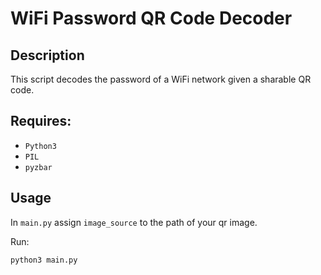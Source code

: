 # WiFi Password QR Code Decoder

## Description

This script decodes the password of a WiFi network given a sharable QR code.

## Requires: 

- `Python3`
- `PIL`
- `pyzbar`

## Usage

In `main.py` assign `image_source` to the path of your qr image.

Run:

```python
python3 main.py
```
